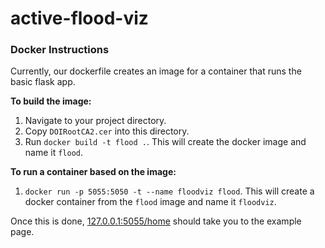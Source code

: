 # active-flood-viz

### Docker Instructions

Currently, our dockerfile creates an image for a container that runs the basic flask app. 

**To build the image:**
1. Navigate to your project directory.
1. Copy `DOIRootCA2.cer` into this directory.
1. Run `docker build -t flood .`. This will create the docker image and name it `flood`.

**To run a container based on the image:**
1. `docker run -p 5055:5050 -t --name floodviz flood`. This will create a docker container from the `flood` image and name it `floodviz`.

Once this is done, [127.0.0.1:5055/home](http://127.0.0.1:5055) should take you to the example page.